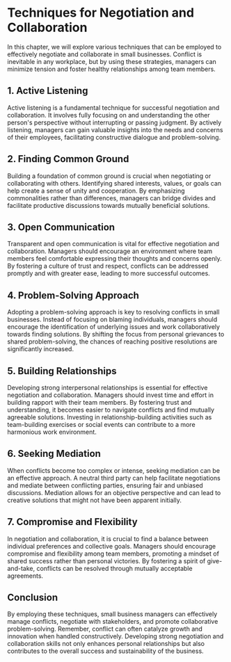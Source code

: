 # Techniques for Negotiation and Collaboration

In this chapter, we will explore various techniques that can be employed to effectively negotiate and collaborate in small businesses. Conflict is inevitable in any workplace, but by using these strategies, managers can minimize tension and foster healthy relationships among team members.

## 1\. Active Listening

Active listening is a fundamental technique for successful negotiation and collaboration. It involves fully focusing on and understanding the other person's perspective without interrupting or passing judgment. By actively listening, managers can gain valuable insights into the needs and concerns of their employees, facilitating constructive dialogue and problem-solving.

## 2\. Finding Common Ground

Building a foundation of common ground is crucial when negotiating or collaborating with others. Identifying shared interests, values, or goals can help create a sense of unity and cooperation. By emphasizing commonalities rather than differences, managers can bridge divides and facilitate productive discussions towards mutually beneficial solutions.

## 3\. Open Communication

Transparent and open communication is vital for effective negotiation and collaboration. Managers should encourage an environment where team members feel comfortable expressing their thoughts and concerns openly. By fostering a culture of trust and respect, conflicts can be addressed promptly and with greater ease, leading to more successful outcomes.

## 4\. Problem-Solving Approach

Adopting a problem-solving approach is key to resolving conflicts in small businesses. Instead of focusing on blaming individuals, managers should encourage the identification of underlying issues and work collaboratively towards finding solutions. By shifting the focus from personal grievances to shared problem-solving, the chances of reaching positive resolutions are significantly increased.

## 5\. Building Relationships

Developing strong interpersonal relationships is essential for effective negotiation and collaboration. Managers should invest time and effort in building rapport with their team members. By fostering trust and understanding, it becomes easier to navigate conflicts and find mutually agreeable solutions. Investing in relationship-building activities such as team-building exercises or social events can contribute to a more harmonious work environment.

## 6\. Seeking Mediation

When conflicts become too complex or intense, seeking mediation can be an effective approach. A neutral third party can help facilitate negotiations and mediate between conflicting parties, ensuring fair and unbiased discussions. Mediation allows for an objective perspective and can lead to creative solutions that might not have been apparent initially.

## 7\. Compromise and Flexibility

In negotiation and collaboration, it is crucial to find a balance between individual preferences and collective goals. Managers should encourage compromise and flexibility among team members, promoting a mindset of shared success rather than personal victories. By fostering a spirit of give-and-take, conflicts can be resolved through mutually acceptable agreements.

## Conclusion

By employing these techniques, small business managers can effectively manage conflicts, negotiate with stakeholders, and promote collaborative problem-solving. Remember, conflict can often catalyze growth and innovation when handled constructively. Developing strong negotiation and collaboration skills not only enhances personal relationships but also contributes to the overall success and sustainability of the business.
